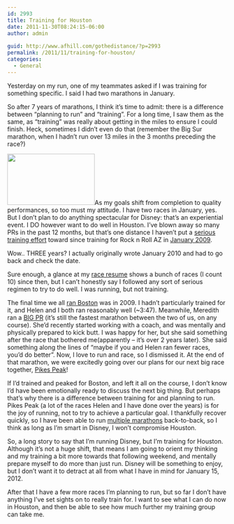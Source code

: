 ```yaml
---
id: 2993
title: Training for Houston
date: 2011-11-30T08:24:15-06:00
author: admin
  
guid: http://www.afhill.com/gothedistance/?p=2993
permalink: /2011/11/training-for-houston/
categories:
  - General
---
```

Yesterday on my run, one of my teammates asked if I was training for something specific. I said I had two marathons in January.

So after 7 years of marathons, I think it&#8217;s time to admit: there is a difference between &#8220;planning to run&#8221; and &#8220;training&#8221;. For a long time, I saw them as the same, as &#8220;training&#8221; was really about getting in the miles to ensure I could finish. Heck, sometimes I didn&#8217;t even do that (remember the Big Sur marathon, when I hadn&#8217;t run over 13 miles in the 3 months preceding the race?) 

[<img src="http://www.afhill.com/gothedistance/wp-content/uploads/2011/11/40YearMarathonRightColumnLogo.gif" alt="" title="40YearMarathonRightColumnLogo" width="200" height="117" class="alignleft size-full wp-image-2996" />](http://www.afhill.com/gothedistance/wp-content/uploads/2011/11/40YearMarathonRightColumnLogo.gif)As my goals shift from completion to quality performances, so too must my attitude. I have two races in January, yes. But I don&#8217;t plan to do anything spectacular for Disney: that&#8217;s an experiential event. I DO however want to do well in Houston. I&#8217;ve blown away so many PRs in the past 12 months, but that&#8217;s one distance I haven&#8217;t put a [serious training effort](http://www.afhill.com/gothedistance/2008/10/ready-to-start-training/) toward since training for Rock n Roll AZ in [January 2009](http://www.afhill.com/gothedistance/2009/01/rock-and-roll-arizona-race-report/).

Wow.. THREE years? I actually originally wrote January 2010 and had to go back and check the date.

Sure enough, a glance at my [race resume](http://www.afhill.com/gothedistance/race-resume/) shows a bunch of races (I count 10) since then, but I can&#8217;t honestly say I followed any sort of serious regimen to try to do well. I was running, but not training. 

The final time we all [ran Boston](http://www.afhill.com/gothedistance/2009/09/a-belated-boston-marathon-race-report/) was in 2009. I hadn&#8217;t particularly trained for it, and Helen and I both ran reasonably well (~3:47). Meanwhile, Meredith ran a [BIG PR](http://meredithrunningworld.blogspot.com/2009/04/boston-marathon-2009.html) (it&#8217;s still the fastest marathon between the two of us, on any course). She&#8217;d recently started working with a coach, and was mentally and physically prepared to kick butt. I was happy for her, but she said something after the race that bothered me(apparently &#8211; it&#8217;s over 2 years later). She said something along the lines of &#8220;maybe if you and Helen ran fewer races, you&#8217;d do better&#8221;. Now, I love to run and race, so I dismissed it. At the end of that marathon, we were excitedly going over our plans for our next big race together, [Pikes Peak](http://www.afhill.com/gothedistance/2009/08/pikes-peak-marathon-race-report/)! 

If I&#8217;d trained and peaked for Boston, and left it all on the course, I don&#8217;t know I&#8217;d have been emotionally ready to discuss the next big thing. But perhaps that&#8217;s why there is a difference between training for and planning to run. Pikes Peak (a lot of the races Helen and I have done over the years) is for the joy of running, not to try to achieve a particular goal. I thankfully recover quickly, so I have been able to run [multiple marathons](http://www.afhill.com/gothedistance/2005/10/detroit-free-press-marathon-report/) back-to-back, so I think as long as I&#8217;m smart in Disney, I won&#8217;t compromise Houston. 

So, a long story to say that I&#8217;m running Disney, but I&#8217;m training for Houston. Although it&#8217;s not a huge shift, that means I am going to orient my thinking and my training a bit more towards that following weekend, and mentally prepare myself to do more than just run. Disney will be something to enjoy, but I don&#8217;t want it to detract at all from what I have in mind for January 15, 2012.

After that I have a few more races I&#8217;m planning to run, but so far I don&#8217;t have anything I&#8217;ve set sights on to really train for. I want to see what I can do now in Houston, and then be able to see how much further my training group can take me.